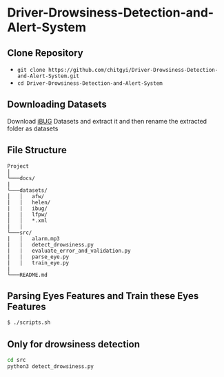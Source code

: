 # Driver-Drowsiness-Detection-and-Alert-System

## Clone Repository

- `git clone https://github.com/chitgyi/Driver-Drowsiness-Detection-and-Alert-System.git`
- `cd Driver-Drowsiness-Detection-and-Alert-System`

## Downloading Datasets

Download [iBUG](http://dlib.net/files/data/ibug_300W_large_face_landmark_dataset.tar.gz) Datasets and extract it and then rename the extracted folder as datasets

## File Structure

```
Project
│
└───docs/
|
└───datasets/
│   │   afw/
|   |   helen/
|   |   ibug/
|   |   lfpw/
│   │   *.xml
|   |
└───src/
|   │   alarm.mp3
|   |   detect_drowsiness.py
|   |   evaluate_error_and_validation.py
|   |   parse_eye.py
|   |   train_eye.py
|
└───README.md  
```
  
## Parsing Eyes Features and Train these Eyes Features

```bash
$ ./scripts.sh
```

## Only for drowsiness detection

```bash
cd src
python3 detect_drowsiness.py
```